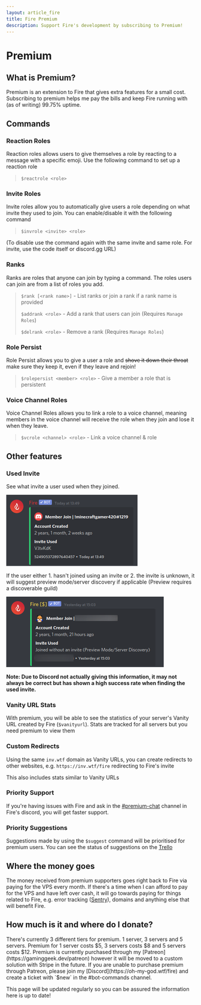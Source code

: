 ```yaml
---
layout: article_fire
title: Fire Premium
description: Support Fire's development by subscribing to Premium!
---
```


# Premium

## What is Premium?

Premium is an extension to Fire that gives extra features for a small cost. Subscribing to premium helps me pay the bills and keep Fire running with \(as of writing\) 99.75% uptime.

## Commands

### Reaction Roles

Reaction roles allows users to give themselves a role by reacting to a message with a specific emoji. Use the following command to set up a reaction role

> `$reactrole <role>`

### **Invite Roles**

Invite roles allow you to automatically give users a role depending on what invite they used to join. You can enable/disable it with the following command

> `$invrole <invite> <role>`

\(To disable use the command again with the same invite and same role. For invite, use the code itself or discord.gg URL\)

### **Ranks**

Ranks are roles that anyone can join by typing a command. The roles users can join are from a list of roles you add.

> `$rank [<rank name>]` - List ranks or join a rank if a rank name is provided
>
> `$addrank <role>` - Add a rank that users can join \(Requires `Manage Roles`\)
>
> `$delrank <role>` - Remove a rank \(Requires `Manage Roles`\)

### **Role Persist**

Role Persist allows you to give a user a role and ~~shove it down their throat~~ make sure they keep it, even if they leave and rejoin!

> `$rolepersist <member> <role>` - Give a member a role that is persistent

### Voice Channel Roles

Voice Channel Roles allows you to link a role to a voice channel, meaning members in the voice channel will receive the role when they join and lose it when they leave.  


> `$vcrole <channel> <role>` - Link a voice channel & role

## Other features

### **Used Invite**

See what invite a user used when they joined.

![](../.gitbook/assets/image%20%2813%29.png)

If the user either 1. hasn't joined using an invite or 2. the invite is unknown, it will suggest preview mode/server discovery if applicable \(Preview requires a discoverable guild\)

![](../.gitbook/assets/image%20%287%29.png)

**Note: Due to Discord not actually giving this information, it may not always be correct but has shown a high success rate when finding the used invite.**

### **Vanity URL Stats**

With premium, you will be able to see the statistics of your server's Vanity URL created by Fire \(`$vanityurl`\). Stats are tracked for all servers but you need premium to view them

### **Custom Redirects**

Using the same `inv.wtf` domain as Vanity URLs, you can create redirects to other websites, e.g. `https://inv.wtf/fire` redirecting to Fire's invite  
  
This also includes stats similar to Vanity URLs

### **Priority Support**

If you're having issues with Fire and ask in the [\#premium-chat](https://canary.discordapp.com/channels/564052798044504084/585210826319855634) channel in Fire's discord, you will get faster support.

### **Priority Suggestions**

Suggestions made by using the `$suggest` command will be prioritised for premium users. You can see the status of suggestions on the [Trello](https://trello.com/b/MI9bP4ZW/fire)

## Where the money goes

The money received from premium supporters goes right back to Fire via paying for the VPS every month. If there's a time when I can afford to pay for the VPS and have left over cash, it will go towards paying for things related to Fire, e.g. error tracking \([Sentry](https://sentry.io/)\), domains and anything else that will benefit Fire.

## How much is it and where do I donate?

There's currently 3 different tiers for premium. 1 server, 3 servers and 5 servers. Premium for 1 server costs $5, 3 servers costs $8 and 5 servers costs $12. Premium is currently purchased through my [Patreon](https://gaminggeek.dev/patreon) however it will be moved to a custom solution with Stripe in the future. If you are unable to purchase premium through Patreon, please join my [Discord](https://oh-my-god.wtf/fire) and create a ticket with `$new` in the \#bot-commands channel.

This page will be updated regularly so you can be assured the information here is up to date!

